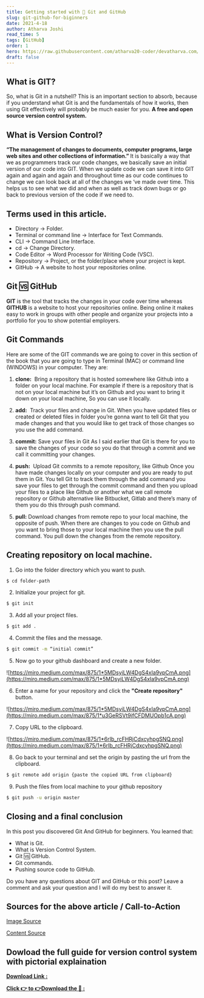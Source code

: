 ```yaml
---
title: Getting started with 🧠 Git and GitHub
slug: git-github-for-biginners
date: 2021-4-18
author: Atharva Joshi
read_time: 5
tags: [GitHub]
order: 1
hero: https://raw.githubusercontent.com/atharva20-coder/devatharva.com/master/src/images/posts/project-imgs/git.gif
draft: false
---
```


## What is GIT?

So, what is Git in a nutshell? This is an important section to absorb, because if you understand what Git is and the fundamentals of how it works, then using Git effectively will probably be much easier for you.
<Strong>A free and open source version control system. </Strong>

## What is Version Control?

<Strong>
“The management of changes to documents, computer programs, large web sites and other collections 
of information.”
</Strong>
It is basically a way that we as programmers track our code changes, we basically save an initial version of 
our code into GIT. When we update code we can save it into GIT again and again and again and throughout 
time as our code continues to change we can look back at all of the changes we ‘ve made over time. This 
helps us to see what we did and when as well as track down bugs or go back to previous version of the code 
if we need to.

## Terms used in this article.

- Directory → Folder.
- Terminal or command line → Interface for Text Commands.
- CLI → Command Line Interface.
- cd → Change Directory.
- Code Editor → Word Processor for Writing Code (VSC).
- Repository → Project, or the folder/place where your project is kept.
- GitHub → A website to host your repositories online.

## Git 🆚 GitHub

<strong>GIT</strong> is the tool that tracks the changes in your code over time whereas **GITHUB** is a website to host
your repositories online. Being online it makes easy to work in groups with other people and organize
your projects into a portfolio for you to show potential employers.

## Git Commands

Here are some of the GIT commands we are going to cover in this section of the book that you are going to
type in Terminal (MAC) or command line (WINDOWS) in your computer. They are:

1. **clone:**  Bring a repository that is hosted somewhere like Github into a folder on your local machine.
   For example if there is a repository that is not on your local machine but it’s on Github and you want
   to bring it down on your local machine, So you can use it locally.

2. **add:**  Track your files and change in Git.
   When you have updated files or created or deleted files in folder you’re gonna want to tell Git that
   you made changes and that you would like to get track of those changes so you use the add
   command.

3. **commit:** Save your files in Git
   As I said earlier that Git is there for you to save the changes of your code so you do that through a
   commit and we call it committing your changes.
4. **push:**  Upload Git commits to a remote repository, like Github
   Once you have made changes locally on your computer and you are ready to put them in Git. You
   tell Git to track them through the add command you save your files to get through the commit
   command and then you upload your files to a place like Github or another what we call remote
   repository or Github alternative like Bitbucket, Gitlab and there’s many of them you do this through
   push command.

5. **pull:** Download changes from remote repo to your local machine, the opposite of push.
   When there are changes to you code on Github and you want to bring those to your local machine
   then you use the pull command. You pull down the changes from the remote repository.

## Creating repository on local machine.

1. Go into the folder directory which you want to push.

```bash
$ cd folder-path

```

2. Initialize your project for git.

```bash
$ git init

```

3. Add all your project files.

```bash
$ git add .

```

4. Commit the files and the message.

```bash
$ git commit -m “initial commit”

```

5. Now go to your github dashboard and create a new folder.

![https://miro.medium.com/max/875/1*5MDsyiLW4DgS4xIa9vpCmA.png](https://miro.medium.com/max/875/1*5MDsyiLW4DgS4xIa9vpCmA.png)

6. Enter a name for your repository and click the **"Create repository"** button.

![https://miro.medium.com/max/875/1*5MDsyiLW4DgS4xIa9vpCmA.png](https://miro.medium.com/max/875/1*u3GeRSVt9ifCFDMUOpb1cA.png)

7. Copy URL to the clipboard.

![https://miro.medium.com/max/875/1*6rIb_rcFHRjCdxcyhpgSNQ.png](https://miro.medium.com/max/875/1*6rIb_rcFHRjCdxcyhpgSNQ.png)

8. Go back to your terminal and set the origin by pasting the url from the clipboard.

```bash
$ git remote add origin {paste the copied URL from clipboard}

```

9. Push the files from local machine to your github repository

```bash
$ git push -u origin master

```

## Closing and a final conclusion

In this post you discovered Git And GitHub for beginners. You learned that:

- What is Git.
- What is Version Control System.
- Git 🆚 GitHub.
- Git commands.
- Pushing source code to GitHub.

Do you have any questions about GIT and GitHub or this post? Leave a comment and ask your question and I will do my best to answer it.

## Sources for the above article / Call-to-Action

[Image Source](https://medium.com/react-native-institute/how-to-use-git-with-react-native-687c12431e36)

[Content Source](https://github.com/atharva20-coder/intro-to-git-github/blob/main/intro%20to%20git%20and%20github.pdf)

## Dowload the full guide for version control system with pictorial explaination

[**Download Link :**](https://github.com/atharva20-coder/intro-to-git-github/raw/main/intro%20to%20git%20and%20github.pdf)

[**Click 👉 to 👉Download the 📙 :**](https://github.com/atharva20-coder/intro-to-git-github/raw/main/intro%20to%20git%20and%20github.pdf)
